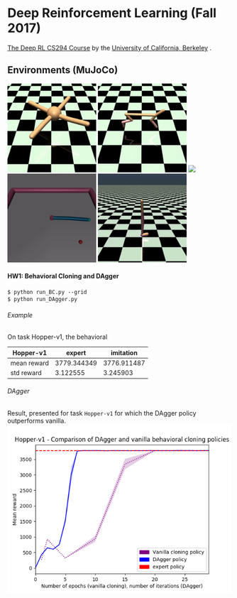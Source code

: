 Deep Reinforcement Learning (Fall 2017)
======================================

[The Deep RL CS294 Course](http://rll.berkeley.edu/deeprlcourse/) by the [University of California, Berkeley](http://berkeley.edu/) .

## Environments (MuJoCo)
<img src="vid/Ant.gif" height="200">
<img src="vid/HalfCheetah.gif" height="200">
<img src="vid/Humanoid.gif" height="200">
<img src="vid/Reacher0.gif" height="200">
<img src="vid/Walker.gif" height="200">

#### HW1: Behavioral Cloning and DAgger
```
$ python run_BC.py --grid
$ python run_DAgger.py 
```
###### Example
On task Hopper-v1, the behavioral

  Hopper-v1      |      expert |   imitation
-----------------|-------------|------------                 
mean reward      |  3779.344349| 3776.911487
std reward       |     3.122555| 3.245903

###### DAgger
Result, presented for task `Hopper-v1` for which the DAgger policy outperforms vanilla.
![reward vs epoch](hw1/imgs/dagger-vanilla-comp-Hopper-v1.png)
